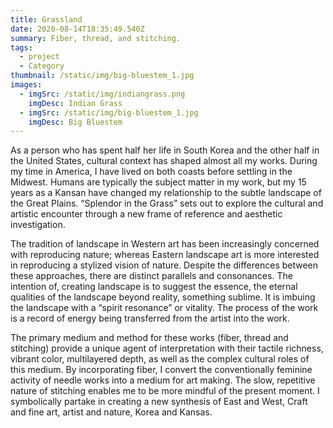 ```yaml
---
title: Grassland
date: 2020-08-14T18:35:49.540Z
summary: Fiber, thread, and stitching.
tags:
  - project
  - Category
thumbnail: /static/img/big-bluestem_1.jpg
images:
  - imgSrc: /static/img/indiangrass.png
    imgDesc: Indian Grass
  - imgSrc: /static/img/big-bluestem_1.jpg
    imgDesc: Big Bluestem
---
```

As a person who has spent half her life in South Korea and the other half in the United States, cultural context has shaped almost all my works. During my time in America, I have lived on both coasts before settling in the Midwest. Humans are typically the subject matter in my work, but my 15 years as a Kansan have changed my relationship to the subtle landscape of the Great Plains. “Splendor in the Grass” sets out to explore the cultural and artistic encounter through a new frame of reference and aesthetic investigation.

The tradition of landscape in Western art has been increasingly concerned with reproducing nature; whereas Eastern landscape art is more interested in reproducing a stylized vision of nature. Despite the differences between these approaches, there are distinct parallels and consonances. The intention of, creating landscape is to suggest the essence, the eternal qualities of the landscape beyond reality, something sublime. It is imbuing the landscape with a “spirit resonance” or vitality. The process of the work is a record of energy being transferred from the artist into the work.

The primary medium and method for these works (fiber, thread and stitching) provide a unique agent of interpretation with their tactile richness, vibrant color, multilayered depth, as well as the complex cultural roles of this medium. By incorporating fiber, I convert the conventionally feminine activity of needle works into a medium for art making. The slow, repetitive nature of stitching enables me to be more mindful of the present moment. I symbolically partake in creating a new synthesis of East and West, Craft and fine art, artist and nature, Korea and Kansas.